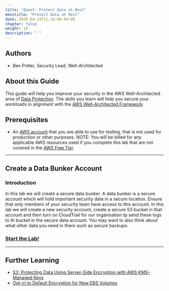 ```yaml
---
title: "Quest: Protect Data at Rest"
menutitle: "Protect Data at Rest"
date: 2020-04-24T11:16:08-04:00
chapter: false
weight: 14
description: " "
---
```


## Authors

- Ben Potter, Security Lead, Well-Architected

## About this Guide

This guide will help you improve your security in the AWS Well-Architected area of [Data Protection](https://wa.aws.amazon.com/wat.pillar.security.en.html#sec.daataprot). The skills you learn will help you secure your workloads in alignment with the [AWS Well-Architected Framework](https://aws.amazon.com/architecture/well-architected/).

## Prerequisites

* An [AWS account](https://portal.aws.amazon.com/gp/aws/developer/registration/index.html) that you are able to use for testing, that is not used for production or other purposes.
NOTE: You will be billed for any applicable AWS resources used if you complete this lab that are not covered in the [AWS Free Tier](https://aws.amazon.com/free/).

***

## Create a Data Bunker Account

### Introduction

In this lab we will create a secure data bunker. A data bunker is a secure account which will hold important security data in a secure location. Ensure that only members of your security team have access to this account. In this lab we will create a new security account, create a secure S3 bucket in that account and then turn on CloudTrail for our organisation tp send these logs to th bucket in the secure data account. You may want to also think about what other data you need in there such as secure backups.

### [Start the Lab!](/security/100_labs/100_create_a_data_bunker/)

***

## Further Learning

* [S3: Protecting Data Using Server-Side Encryption with AWS KMS–Managed Keys](https://docs.aws.amazon.com/AmazonS3/latest/dev/UsingKMSEncryption.html?ref=wellarchitected)
* [Opt-in to Default Encryption for New EBS Volumes](https://aws.amazon.com/blogs/aws/new-opt-in-to-default-encryption-for-new-ebs-volumes/)
